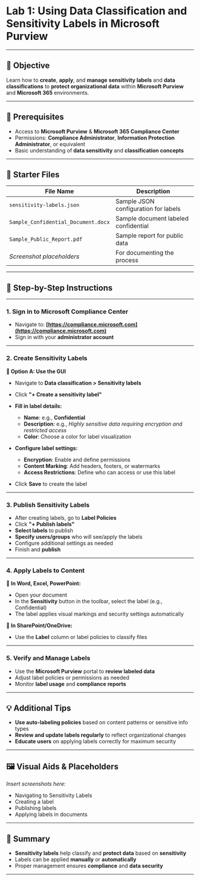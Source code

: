 # **Lab 1: Using Data Classification and Sensitivity Labels in Microsoft Purview**

---

## 🎯 **Objective**

Learn how to **create**, **apply**, and **manage** **sensitivity labels** and **data classifications** to **protect organizational data** within **Microsoft Purview** and **Microsoft 365** environments.

---

## 📝 **Prerequisites**

- Access to **Microsoft Purview** & **Microsoft 365 Compliance Center**  
- Permissions: **Compliance Administrator**, **Information Protection Administrator**, or equivalent  
- Basic understanding of **data sensitivity** and **classification concepts**

---

## 📂 **Starter Files**

| **File Name** | **Description** |
| -------------- | --------------- |
| `sensitivity-labels.json` | Sample JSON configuration for labels |
| `Sample_Confidential_Document.docx` | Sample document labeled confidential |
| `Sample_Public_Report.pdf` | Sample report for public data |
| *Screenshot placeholders* | For documenting the process |

---

## 🚀 **Step-by-Step Instructions**

---

### **1. Sign in to Microsoft Compliance Center**

- Navigate to: **[https://compliance.microsoft.com](https://compliance.microsoft.com)**  
- Sign in with your **administrator account**

---

### **2. Create Sensitivity Labels**

**🔹 Option A: Use the GUI**

- Navigate to **Data classification > Sensitivity labels**  
- Click **"+ Create a sensitivity label"**  
- **Fill in label details:**
  - **Name**: e.g., **Confidential**  
  - **Description**: e.g., *Highly sensitive data requiring encryption and restricted access*  
  - **Color**: Choose a color for label visualization

- **Configure label settings:**
  - **Encryption**: Enable and define permissions
  - **Content Marking**: Add headers, footers, or watermarks
  - **Access Restrictions**: Define who can access or use this label

- Click **Save** to create the label

---

### **3. Publish Sensitivity Labels**

- After creating labels, go to **Label Policies**  
- Click **"+ Publish labels"**  
- **Select labels** to publish  
- **Specify users/groups** who will see/apply the labels  
- Configure additional settings as needed  
- Finish and **publish**

---

### **4. Apply Labels to Content**

**🔹 In Word, Excel, PowerPoint:**

- Open your document  
- In the **Sensitivity** button in the toolbar, select the label (e.g., Confidential)  
- The label applies visual markings and security settings automatically

**🔹 In SharePoint/OneDrive:**

- Use the **Label** column or label policies to classify files

---

### **5. Verify and Manage Labels**

- Use the **Microsoft Purview** portal to **review labeled data**  
- Adjust label policies or permissions as needed  
- Monitor **label usage** and **compliance reports**

---

## 💡 **Additional Tips**

- **Use auto-labeling policies** based on content patterns or sensitive info types  
- **Review and update labels regularly** to reflect organizational changes  
- **Educate users** on applying labels correctly for maximum security

---

## 🖼️ **Visual Aids & Placeholders**

*Insert screenshots here:*

- Navigating to Sensitivity Labels  
- Creating a label  
- Publishing labels  
- Applying labels in documents

---

## 📝 **Summary**

- **Sensitivity labels** help classify and **protect data** based on **sensitivity**  
- Labels can be applied **manually** or **automatically**  
- Proper management ensures **compliance** and **data security**

---

